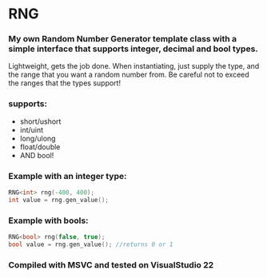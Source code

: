 # RNG
### My own Random Number Generator template class with a simple interface that supports integer, decimal and bool types.

Lightweight, gets the job done. When instantiating, just supply the type, and the range that you want a random number from.
Be careful not to exceed the ranges that the types support!

### supports:
* short/ushort
* int/uint
* long/ulong
* float/double
* AND bool!

### Example with an integer type:
``` cpp
RNG<int> rng(-400, 400);
int value = rng.gen_value();
```

### Example with bools:
``` cpp
RNG<bool> rng(false, true);
bool value = rng.gen_value(); //returns 0 or 1
```
### Compiled with MSVC and tested on VisualStudio 22
